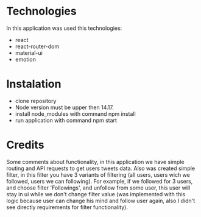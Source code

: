 # Technologies

In this application was used this technologies:

- react
- react-router-dom
- material-ui
- emotion

# Instalation

- clone repository
- Node version must be upper then 14.17.
- install node_modules with command npm install
- run application with command npm start

# Credits

Some comments about functionality, in this application we have simple routing
and API requests to get users tweets data. Also was created simple filter, in
this filter you have 3 variants of filtering (all users, users wich we followed,
users we can following). For example, if we followed for 3 users, and choose
filter 'Followings', and unfollow from some user, this user will stay in ui
while we don't change filter value (was implemented with this logic because user
can change his mind and follow user again, also I didn't see directly
requirements for filter functionality).
